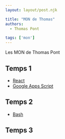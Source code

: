 ```yaml
---
layout: layout/post.njk

title: "MON de Thomas"
authors:
  - Thomas Pont

tags: ['mon']
---
```


<!-- début résumé -->

Les MON de Thomas Pont

<!-- fin résumé -->

## Temps 1

 - [React](./mons/react)
 - [Google Apps Script](./mons/gas)

## Temps 2

 - [Bash](./mons/bash)

## Temps 3
